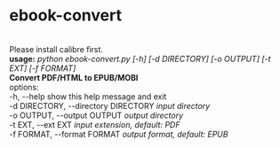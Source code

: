 # ebook-convert
<br>
Please install calibre first.
<br>
<b>usage:</b> <i>python ebook-convert.py [-h] [-d DIRECTORY] [-o OUTPUT] [-t EXT] [-f FORMAT]</i>
<br>
<b>Convert PDF/HTML to EPUB/MOBI</b>
<br>
options:
<br>
  -h, --help            show this help message and exit<br>
  -d DIRECTORY, --directory DIRECTORY <i>input directory</i><br>
  -o OUTPUT, --output OUTPUT <i>output directory</i><br>
  -t EXT, --ext EXT     <i>input extension, default: PDF</i><br>
  -f FORMAT, --format FORMAT  <i>output format, default: EPUB</i><br>
